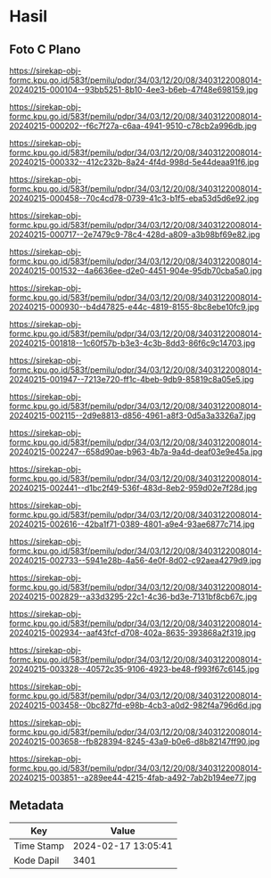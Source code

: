 # Hasil

## Foto C Plano

https://sirekap-obj-formc.kpu.go.id/583f/pemilu/pdpr/34/03/12/20/08/3403122008014-20240215-000104--93bb5251-8b10-4ee3-b6eb-47f48e698159.jpg

https://sirekap-obj-formc.kpu.go.id/583f/pemilu/pdpr/34/03/12/20/08/3403122008014-20240215-000202--f6c7f27a-c6aa-4941-9510-c78cb2a996db.jpg

https://sirekap-obj-formc.kpu.go.id/583f/pemilu/pdpr/34/03/12/20/08/3403122008014-20240215-000332--412c232b-8a24-4f4d-998d-5e44deaa91f6.jpg

https://sirekap-obj-formc.kpu.go.id/583f/pemilu/pdpr/34/03/12/20/08/3403122008014-20240215-000458--70c4cd78-0739-41c3-b1f5-eba53d5d6e92.jpg

https://sirekap-obj-formc.kpu.go.id/583f/pemilu/pdpr/34/03/12/20/08/3403122008014-20240215-000717--2e7479c9-78c4-428d-a809-a3b98bf69e82.jpg

https://sirekap-obj-formc.kpu.go.id/583f/pemilu/pdpr/34/03/12/20/08/3403122008014-20240215-001532--4a6636ee-d2e0-4451-904e-95db70cba5a0.jpg

https://sirekap-obj-formc.kpu.go.id/583f/pemilu/pdpr/34/03/12/20/08/3403122008014-20240215-000930--b4d47825-e44c-4819-8155-8bc8ebe10fc9.jpg

https://sirekap-obj-formc.kpu.go.id/583f/pemilu/pdpr/34/03/12/20/08/3403122008014-20240215-001818--1c60f57b-b3e3-4c3b-8dd3-86f6c9c14703.jpg

https://sirekap-obj-formc.kpu.go.id/583f/pemilu/pdpr/34/03/12/20/08/3403122008014-20240215-001947--7213e720-ff1c-4beb-9db9-85819c8a05e5.jpg

https://sirekap-obj-formc.kpu.go.id/583f/pemilu/pdpr/34/03/12/20/08/3403122008014-20240215-002115--2d9e8813-d856-4961-a8f3-0d5a3a3326a7.jpg

https://sirekap-obj-formc.kpu.go.id/583f/pemilu/pdpr/34/03/12/20/08/3403122008014-20240215-002247--658d90ae-b963-4b7a-9a4d-deaf03e9e45a.jpg

https://sirekap-obj-formc.kpu.go.id/583f/pemilu/pdpr/34/03/12/20/08/3403122008014-20240215-002441--d1bc2f49-536f-483d-8eb2-959d02e7f28d.jpg

https://sirekap-obj-formc.kpu.go.id/583f/pemilu/pdpr/34/03/12/20/08/3403122008014-20240215-002616--42ba1f71-0389-4801-a9e4-93ae6877c714.jpg

https://sirekap-obj-formc.kpu.go.id/583f/pemilu/pdpr/34/03/12/20/08/3403122008014-20240215-002733--5941e28b-4a56-4e0f-8d02-c92aea4279d9.jpg

https://sirekap-obj-formc.kpu.go.id/583f/pemilu/pdpr/34/03/12/20/08/3403122008014-20240215-002829--a33d3295-22c1-4c36-bd3e-7131bf8cb67c.jpg

https://sirekap-obj-formc.kpu.go.id/583f/pemilu/pdpr/34/03/12/20/08/3403122008014-20240215-002934--aaf43fcf-d708-402a-8635-393868a2f319.jpg

https://sirekap-obj-formc.kpu.go.id/583f/pemilu/pdpr/34/03/12/20/08/3403122008014-20240215-003328--40572c35-9106-4923-be48-f993f67c6145.jpg

https://sirekap-obj-formc.kpu.go.id/583f/pemilu/pdpr/34/03/12/20/08/3403122008014-20240215-003458--0bc827fd-e98b-4cb3-a0d2-982f4a796d6d.jpg

https://sirekap-obj-formc.kpu.go.id/583f/pemilu/pdpr/34/03/12/20/08/3403122008014-20240215-003658--fb828394-8245-43a9-b0e6-d8b82147ff90.jpg

https://sirekap-obj-formc.kpu.go.id/583f/pemilu/pdpr/34/03/12/20/08/3403122008014-20240215-003851--a289ee44-4215-4fab-a492-7ab2b194ee77.jpg


## Metadata

| Key        | Value               |
| ---------- | ------------------- |
| Time Stamp | 2024-02-17 13:05:41 |
| Kode Dapil | 3401                |



